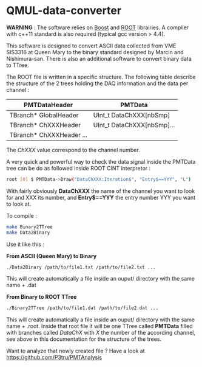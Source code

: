 # QMUL-data-converter

**WARNING** : The software relies on [Boost](https://www.boost.org/) and [ROOT](https://root.cern.ch/) librairies. A compiler with c++11 standard is also required (typical gcc version > 4.4). 

This software is designed to convert ASCII data collected from VME SIS3316 at Queen Mary to the binary standard designed by Marcin and Nishimura-san.
There is also an additional software to convert binary data to TTree.

The ROOT file is written in a specific structure. The following table describe the structure of the 2 trees holding the DAQ information and the data per channel :

|PMTDataHeader             | PMTData                     |
|------------------------  |-----------------------------|
|TBranch* GlobalHeader     |UInt_t DataChXXX[nbSmp]      |
|TBranch* ChXXXHeader      |UInt_t DataChXXX[nbSmp]...   |
|TBranch* ChXXXHeader ...  |

The *ChXXX* value correspond to the channel number. 

A very quick and powerful way to check the data signal inside the PMTData tree can be do as followed inside ROOT CINT interpretor :
```bash
root [0] $ PMTData->Draw("DataChXXX:Iteration$", "Entry$==YYY", "L")
```
With fairly obviously **DataChXXX** the name of the channel you want to look for and XXX its number, and **Entry$==YYY** the entry number YYY you want to look at.

To compile :

```bash
make Binary2TTree
make Data2Binary
```


Use it like this :

**From ASCII (Queen Mary) to Binary**
```bash
./Data2Binary /path/to/file1.txt /path/to/file2.txt ...
```
This will create automatically a file inside an ouput/ directory with the same name + .dat

**From Binary to ROOT TTree**
```bash
./Binary2TTree /path/to/file1.dat /path/to/file2.dat ...
```
This will create automatically a file inside an ouput/ directory with the same name + .root.
Inside that root file it will be one TTree called **PMTData** filled with branches called *DataChX* with *X* the number of the according channel, see above in this documentation for the structure of the trees.

Want to analyze that newly created file ? Have a look at https://github.com/P3tru/PMTAnalysis
<!--stackedit_data:
eyJoaXN0b3J5IjpbLTM1Mzk0NDE2MiwtMTQzMzgxNjE3OCwtMT
g5MzM2NjkwNl19
-->